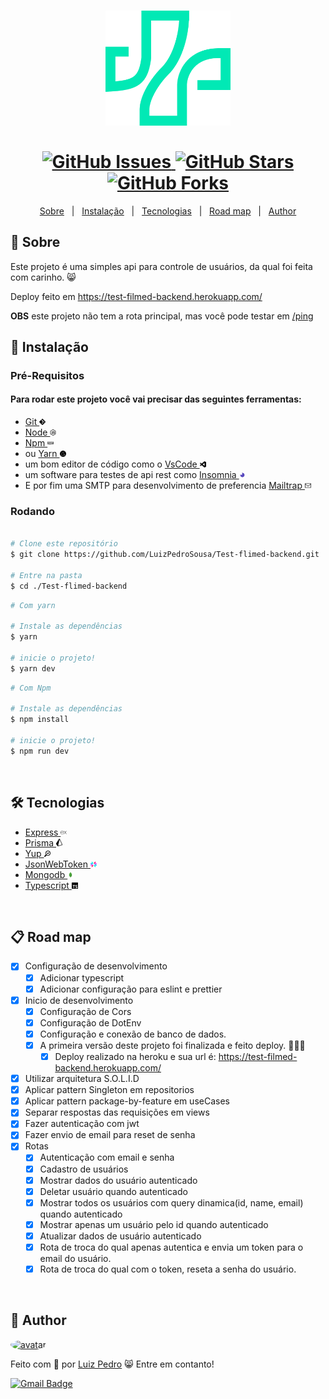 <h1 align="center">
  <img width="200" src=".github/images/logo.png" alt="logo"/>
  <br>
  <br>
  <a href="https://github.com/LuizPedroSousa/Test-flimed-backend/issues">
    <img src="https://img.shields.io/github/issues/LuizPedroSousa/Test-flimed-backend?color=0DBF97&style=for-the-badge" alt="GitHub Issues"/>
  </a>
  <a href="https://github.com/LuizPedroSousa/Test-flimed-backend/stargazers">
    <img src="https://img.shields.io/github/stars/LuizPedroSousa/Test-flimed-backend?color=0DBF97&style=for-the-badge" alt="GitHub Stars"/>
  </a>
  <a href="https://github.com/LuizPedroSousa/Test-flimed-backend/network">
    <img src="https://img.shields.io/github/forks/LuizPedroSousa/Test-flimed-backend?color=0DBF97&style=for-the-badge" alt="GitHub Forks"/>
  </a>
</h1>

<p align="center">
  <a href="#page_facing_up-sobre">Sobre</a>&nbsp;&nbsp;&nbsp;|&nbsp;&nbsp;&nbsp;<a href="#closed_book-instalação">Instalação</a>&nbsp;&nbsp;&nbsp;|&nbsp;&nbsp;&nbsp;<a href="#-tecnologias">Tecnologias</a>&nbsp;&nbsp;&nbsp;|&nbsp;&nbsp;&nbsp;<a href="#clipboard-road-map">Road map</a>&nbsp;&nbsp;&nbsp;|&nbsp;&nbsp;&nbsp;<a href="#man-author">Author</a>
</p>

## :page_facing_up: Sobre

Este projeto é uma simples api para controle de usuários,
da qual foi feita com carinho. 😸

Deploy feito em https://test-filmed-backend.herokuapp.com/

**OBS**
este projeto não tem a rota principal, mas você pode testar em [/ping](https://test-filmed-backend.herokuapp.com/ping)
<br/>

## :closed_book: Instalação

### Pré-Requisitos

#### Para rodar este projeto você vai precisar das seguintes ferramentas:

- <a target="_blank" href="https://git-scm.com/downloads">
    Git <img src=".github/images/git.svg" width="10"  alt="Git"/>
  </a>
- <a target="_blank" href="https://nodejs.org/pt-br/">
    Node <img src=".github/images/node-js.svg" width="10" alt="Git"/>
  </a>
- <a target="_blank" href="https://www.npmjs.com/">Npm <img src=".github/images/npm.svg" width="10" alt="Npm"/></a>
- ou <a target="_blank" href="https://yarnpkg.com/getting-started/install">Yarn <img src=".github/images/yarn.svg" width="10" alt="Yarn"/></a>
- um bom editor de código como o
  <a target="_blank" href="https://code.visualstudio.com/">
  VsCode <img src=".github/images/visualstudiocode.svg" alt="vscode" width="10"/>
  </a>
- um software para testes de api rest como <a target="_blank" href="https://insomnia.rest/">
  Insomnia <img src=".github/images/insomnia.png" alt="insomnia" width="10"/>
  </a>
- E por fim uma SMTP para desenvolvimento de preferencia
  <a target="_blank" href="https://code.visualstudio.com/">
  Mailtrap <img src=".github/images/mailtrap.svg" alt="mailtrap" width="10"/>
  </a>

### Rodando

```bash

# Clone este repositório
$ git clone https://github.com/LuizPedroSousa/Test-flimed-backend.git

# Entre na pasta
$ cd ./Test-flimed-backend

```

<p align="center">

```bash
# Com yarn

# Instale as dependências
$ yarn

# inicie o projeto!
$ yarn dev

```

```bash
# Com Npm

# Instale as dependências
$ npm install

# inicie o projeto!
$ npm run dev

```

</p>

<br/>

## 🛠 Tecnologias

- <a target="_blank" href="https://expressjs.com/">
  Express <img width="10" src=".github/images/express.svg"/>
  </a>

- <a target="_blank" href="https://www.prisma.io/">
  Prisma <img width="10" src=".github/images/prisma.png"/>
  </a>

- <a target="_blank" href="https://github.com/jquense/yup">
  Yup <img width="10" src=".github/images/yup.png"/>
  </a>

- <a target="_blank" href="https://jwt.io/">
  JsonWebToken <img width="10" src=".github/images/jwt.svg"/>
  </a>

- <a target="_blank" href="https://www.mongodb.com/pt-br">
  Mongodb <img width="10" src=".github/images/mongodb.svg"/>
  </a>

- <a target="_blank" href="https://www.typescriptlang.org/">
  Typescript <img width="10" src=".github/images/typescript.svg"/>
  </a>

<br/>

## :clipboard: Road map

- [x] Configuração de desenvolvimento
  - [x] Adicionar typescript
  - [x] Adicionar configuração para eslint e prettier
- [x] Inicio de desenvolvimento
  - [x] Configuração de Cors
  - [x] Configuração de DotEnv
  - [x] Configuração e conexão de banco de dados.
  - [x] A primeira versão deste projeto foi finalizada e feito deploy. 🎉🎉🎉
    - [x] Deploy realizado na heroku e sua url é: https://test-filmed-backend.herokuapp.com/
- [x] Utilizar arquitetura S.O.L.I.D
- [x] Aplicar pattern Singleton em repositorios
- [x] Aplicar pattern package-by-feature em useCases
- [x] Separar respostas das requisições em views
- [x] Fazer autenticação com jwt
- [x] Fazer envio de email para reset de senha
- [x] Rotas
    - [x] Autenticação com email e senha
    - [x] Cadastro de usuários
    - [x] Mostrar dados do usuário autenticado
    - [x] Deletar usuário quando autenticado
    - [x] Mostrar todos os usuários com query dinamica(id, name, email) quando autenticado
    - [x] Mostrar apenas um usuário pelo id quando autenticado
    - [x] Atualizar dados de usuário autenticado
    - [x] Rota de troca do qual apenas autentica e envia um token para o email do usuário.
    - [x] Rota de troca do qual com o token, reseta a senha do usuário.
<br/>

## :man: Author

<a target="_blank" href="https://github.com/LuizPedroSousa">
  <img src="https://avatars.githubusercontent.com/u/62396753?s=460&u=2b00598abce2cd6c536d26c2ee8f45b6de332527&v=4" alt ="avatar" style="border-radius: 50%;" width="100px">
  <br/>
</a>
<p>Feito com 💜 por <a href="https://github.com/LuizPedroSousa">Luiz Pedro</a> 😸 Entre em contanto!</p>

[![Gmail Badge](https://img.shields.io/badge/-luizpedrosousa64@gmail.com-5965E0?style=flat-square&logo=Gmail&logoColor=white&link=mailto:luizpedrosousa64@gmail.com)](mailto:luizpedrosousa64@gmail.com)
